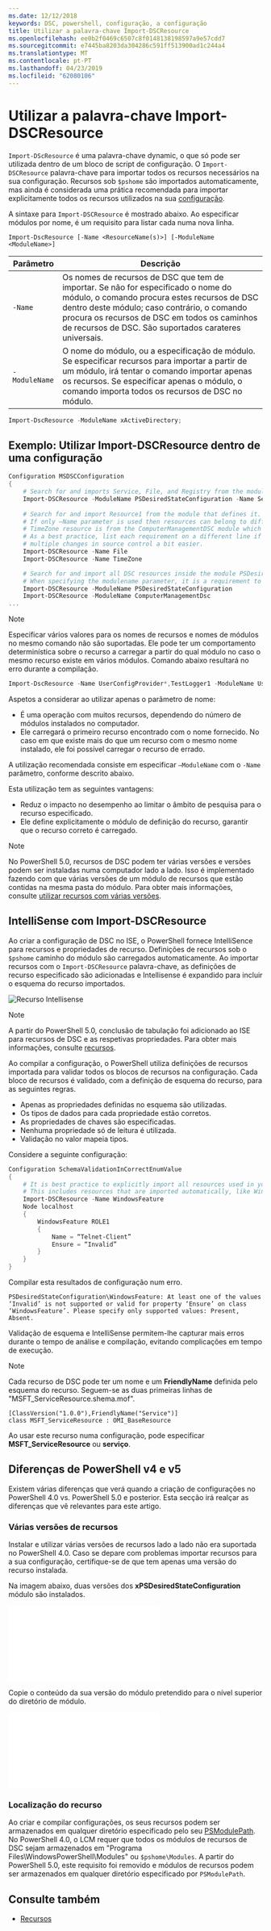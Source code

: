 ```yaml
---
ms.date: 12/12/2018
keywords: DSC, powershell, configuração, a configuração
title: Utilizar a palavra-chave Import-DSCResource
ms.openlocfilehash: ee0b2f0469c6507c8f0148138198597a9e57cdd7
ms.sourcegitcommit: e7445ba8203da304286c591ff513900ad1c244a4
ms.translationtype: MT
ms.contentlocale: pt-PT
ms.lasthandoff: 04/23/2019
ms.locfileid: "62080106"
---
```

# <a name="using-import-dscresource"></a>Utilizar a palavra-chave Import-DSCResource

`Import-DScResource` é uma palavra-chave dynamic, o que só pode ser utilizada dentro de um bloco de script de configuração. O `Import-DSCResource` palavra-chave para importar todos os recursos necessários na sua configuração. Recursos sob `$pshome` são importados automaticamente, mas ainda é considerada uma prática recomendada para importar explicitamente todos os recursos utilizados na sua [configuração](Configurations.md).

A sintaxe para `Import-DSCResource` é mostrado abaixo.  Ao especificar módulos por nome, é um requisito para listar cada numa nova linha.

```syntax
Import-DscResource [-Name <ResourceName(s)>] [-ModuleName <ModuleName>]
```

|Parâmetro  |Descrição  |
|---------|---------|
|`-Name`|Os nomes de recursos de DSC que tem de importar. Se não for especificado o nome do módulo, o comando procura estes recursos de DSC dentro deste módulo; caso contrário, o comando procura os recursos de DSC em todos os caminhos de recursos de DSC. São suportados carateres universais.|
|`-ModuleName`|O nome do módulo, ou a especificação de módulo.  Se especificar recursos para importar a partir de um módulo, irá tentar o comando importar apenas os recursos. Se especificar apenas o módulo, o comando importa todos os recursos de DSC no módulo.|

```powershell
Import-DscResource -ModuleName xActiveDirectory;
```

## <a name="example-use-import-dscresource-within-a-configuration"></a>Exemplo: Utilizar Import-DSCResource dentro de uma configuração

```powershell
Configuration MSDSCConfiguration
{
    # Search for and imports Service, File, and Registry from the module PSDesiredStateConfiguration.
    Import-DSCResource -ModuleName PSDesiredStateConfiguration -Name Service, File, Registry
    
    # Search for and import Resource1 from the module that defines it.
    # If only –Name parameter is used then resources can belong to different PowerShell modules as well.
    # TimeZone resource is from the ComputerManagementDSC module which is not installed by default.
    # As a best practice, list each requirement on a different line if possible.  This makes reviewing
    # multiple changes in source control a bit easier.
    Import-DSCResource -Name File
    Import-DSCResource -Name TimeZone

    # Search for and import all DSC resources inside the module PSDesiredStateConfiguration.
    # When specifying the modulename parameter, it is a requirement to list each on a new line.
    Import-DSCResource -ModuleName PSDesiredStateConfiguration
    Import-DSCResource -ModuleName ComputerManagementDsc
...
```

> [!NOTE]
> Especificar vários valores para os nomes de recursos e nomes de módulos no mesmo comando não são suportadas. Ele pode ter um comportamento determinística sobre o recurso a carregar a partir do qual módulo no caso o mesmo recurso existe em vários módulos. Comando abaixo resultará no erro durante a compilação.
>
> ```powershell
> Import-DscResource -Name UserConfigProvider*,TestLogger1 -ModuleName UserConfigProv,PsModuleForTestLogger
> ```

Aspetos a considerar ao utilizar apenas o parâmetro de nome:

- É uma operação com muitos recursos, dependendo do número de módulos instalados no computador.
- Ele carregará o primeiro recurso encontrado com o nome fornecido. No caso em que existe mais do que um recurso com o mesmo nome instalado, ele foi possível carregar o recurso de errado.

A utilização recomendada consiste em especificar `–ModuleName` com o `-Name` parâmetro, conforme descrito abaixo.

Esta utilização tem as seguintes vantagens:

- Reduz o impacto no desempenho ao limitar o âmbito de pesquisa para o recurso especificado.
- Ele define explicitamente o módulo de definição do recurso, garantir que o recurso correto é carregado.

> [!NOTE]
> No PowerShell 5.0, recursos de DSC podem ter várias versões e versões podem ser instaladas numa computador lado a lado. Isso é implementado fazendo com que várias versões de um módulo de recursos que estão contidas na mesma pasta do módulo.
> Para obter mais informações, consulte [utilizar recursos com várias versões](sxsresource.md).

## <a name="intellisense-with-import-dscresource"></a>IntelliSense com Import-DSCResource

Ao criar a configuração de DSC no ISE, o PowerShell fornece IntelliSence para recursos e propriedades de recurso. Definições de recursos sob o `$pshome` caminho do módulo são carregados automaticamente. Ao importar recursos com o `Import-DSCResource` palavra-chave, as definições de recurso especificado são adicionadas e Intellisense é expandido para incluir o esquema do recurso importados.

![Recurso Intellisense](/media/resource-intellisense.png)

> [!NOTE]
> A partir do PowerShell 5.0, conclusão de tabulação foi adicionado ao ISE para recursos de DSC e as respetivas propriedades. Para obter mais informações, consulte [recursos](../resources/resources.md).

Ao compilar a configuração, o PowerShell utiliza definições de recursos importada para validar todos os blocos de recursos na configuração.
Cada bloco de recursos é validado, com a definição de esquema do recurso, para as seguintes regras.

- Apenas as propriedades definidas no esquema são utilizadas.
- Os tipos de dados para cada propriedade estão corretos.
- As propriedades de chaves são especificadas.
- Nenhuma propriedade só de leitura é utilizada.
- Validação no valor mapeia tipos.

Considere a seguinte configuração:

```powershell
Configuration SchemaValidationInCorrectEnumValue
{
    # It is best practice to explicitly import all resources used in your Configuration.
    # This includes resources that are imported automatically, like WindowsFeature.
    Import-DSCResource -Name WindowsFeature
    Node localhost
    {
        WindowsFeature ROLE1
        {
            Name = “Telnet-Client”
            Ensure = “Invalid”
        }
    }
}
```

Compilar esta resultados de configuração num erro.

```output
PSDesiredStateConfiguration\WindowsFeature: At least one of the values ‘Invalid’ is not supported or valid for property ‘Ensure’ on class ‘WindowsFeature’. Please specify only supported values: Present, Absent.
```

Validação de esquema e IntelliSense permitem-lhe capturar mais erros durante o tempo de análise e compilação, evitando complicações em tempo de execução.

> [!NOTE]
> Cada recurso de DSC pode ter um nome e um **FriendlyName** definida pelo esquema do recurso. Seguem-se as duas primeiras linhas de "MSFT_ServiceResource.shema.mof".
> ```syntax
> [ClassVersion("1.0.0"),FriendlyName("Service")]
> class MSFT_ServiceResource : OMI_BaseResource
> ```
> Ao usar este recurso numa configuração, pode especificar **MSFT_ServiceResource** ou **serviço**.

## <a name="powershell-v4-and-v5-differences"></a>Diferenças de PowerShell v4 e v5

Existem várias diferenças que verá quando a criação de configurações no PowerShell 4.0 vs. PowerShell 5.0 e posterior. Esta secção irá realçar as diferenças que vê relevantes para este artigo.

### <a name="multiple-resource-versions"></a>Várias versões de recursos

Instalar e utilizar várias versões de recursos lado a lado não era suportada no PowerShell 4.0. Caso se depare com problemas importar recursos para a sua configuração, certifique-se de que tem apenas uma versão do recurso instalada.

Na imagem abaixo, duas versões dos **xPSDesiredStateConfiguration** módulo são instalados.

![Várias versões de recursos foi corrigidas](/media/multiple-resource-versions-broken.md)

Copie o conteúdo da sua versão do módulo pretendido para o nível superior do diretório de módulo.

![Várias versões de recursos foi corrigidas](/media/multiple-resource-versions-fixed.md)

### <a name="resource-location"></a>Localização do recurso

Ao criar e compilar configurações, os seus recursos podem ser armazenados em qualquer diretório especificado pelo seu [PSModulePath](/powershell/developer/module/modifying-the-psmodulepath-installation-path). No PowerShell 4.0, o LCM requer que todos os módulos de recursos de DSC sejam armazenados em "Programa Files\WindowsPowerShell\Modules" ou `$pshome\Modules`. A partir do PowerShell 5.0, este requisito foi removido e módulos de recursos podem ser armazenados em qualquer diretório especificado por `PSModulePath`.

## <a name="see-also"></a>Consulte também

- [Recursos](../resources/resources.md)
